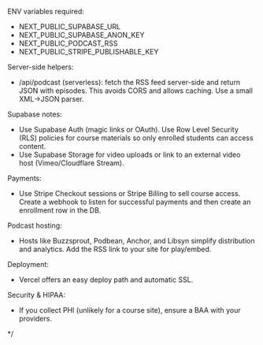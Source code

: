 ENV variables required:
- NEXT_PUBLIC_SUPABASE_URL
- NEXT_PUBLIC_SUPABASE_ANON_KEY
- NEXT_PUBLIC_PODCAST_RSS
- NEXT_PUBLIC_STRIPE_PUBLISHABLE_KEY


Server-side helpers:
- /api/podcast (serverless): fetch the RSS feed server-side and return JSON with episodes.
This avoids CORS and allows caching. Use a small XML->JSON parser.


Supabase notes:
- Use Supabase Auth (magic links or OAuth). Use Row Level Security (RLS) policies
for course materials so only enrolled students can access content.
- Use Supabase Storage for video uploads or link to an external video host (Vimeo/Cloudflare Stream).


Payments:
- Use Stripe Checkout sessions or Stripe Billing to sell course access. Create a webhook
to listen for successful payments and then create an enrollment row in the DB.


Podcast hosting:
- Hosts like Buzzsprout, Podbean, Anchor, and Libsyn simplify distribution and analytics.
Add the RSS link to your site for play/embed.


Deployment:
- Vercel offers an easy deploy path and automatic SSL.


Security & HIPAA:
- If you collect PHI (unlikely for a course site), ensure a BAA with your providers.


*/
